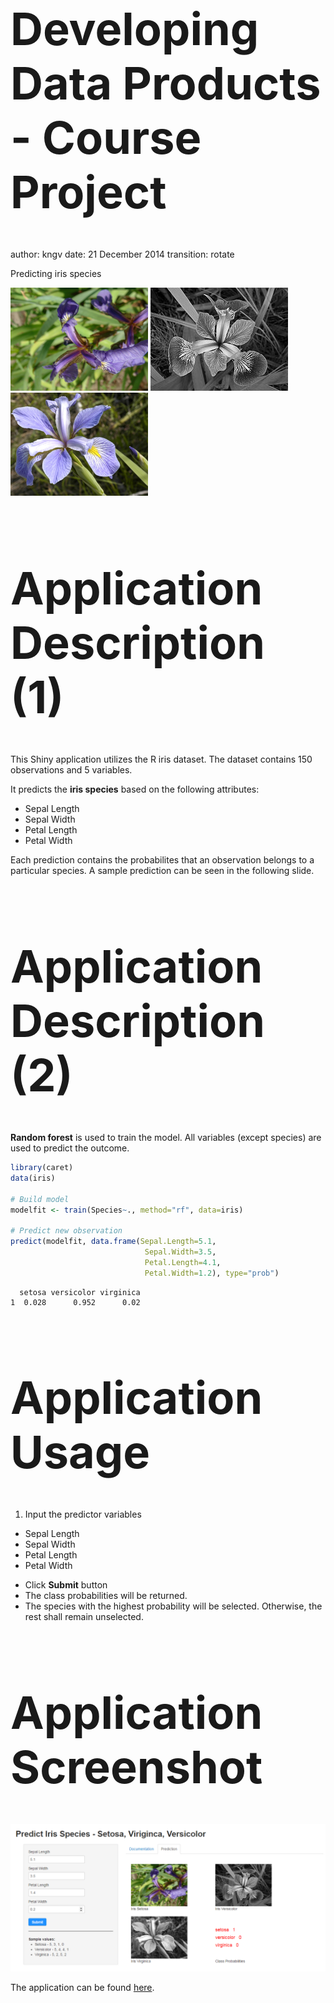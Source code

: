 <style type="text/css">
  
  h1 
  {
    font-size: 72px !important; 
  }
  
  h3
  {
    font-size: 44px !important;
    //color: white !important;
    margin: 0px !important;
  }
  
  .slides > section:not(:first-child)
  {
    background-color: Lavender;
    padding: 30px 40px 30px 40px;
  }
  
  .slides > section:first-child > div > p
  {
    font-size: 40px;
    margin-top: 0px;
  }
  
  .slideContent:not(:first-child)
  {
    font-size: 28px;
    padding: 40px 0px 0px 0px;
    text-align: justify;
  }
  
</style>

Developing Data Products - Course Project
========================================================
author: kngv
date: 21 December 2014
transition: rotate

Predicting iris species

![iris setosa](./devdataprod_project-figure/iris_setosa.png)
![iris setosa](./devdataprod_project-figure/iris_versicolor_bw.png)
![iris setosa](./devdataprod_project-figure/iris_virginica.png)


Application Description (1)
========================================================


This Shiny application utilizes the R iris dataset. The dataset contains 150 observations and 5 variables.

It predicts the **iris species** based on the following attributes:
- Sepal Length
- Sepal Width
- Petal Length
- Petal Width

Each prediction contains the probabilites that an observation belongs to a particular species. 
A sample prediction can be seen in the following slide.


Application Description (2)
========================================================
**Random forest** is used to train the model. All variables (except species) are used to predict the outcome.


```r
library(caret)
data(iris)

# Build model
modelfit <- train(Species~., method="rf", data=iris)

# Predict new observation
predict(modelfit, data.frame(Sepal.Length=5.1, 
                              Sepal.Width=3.5, 
                              Petal.Length=4.1, 
                              Petal.Width=1.2), type="prob")
```

```
  setosa versicolor virginica
1  0.028      0.952      0.02
```


Application Usage
========================================================
1. Input the predictor variables
  - Sepal Length
  - Sepal Width
  - Petal Length
  - Petal Width
* Click **Submit** button
* The class probabilities will be returned.
* The species with the highest probability will be selected. Otherwise, the rest shall remain unselected.


Application Screenshot
========================================================
![my image](./devdataprod_project-figure/app_screenshot.png)

The application can be found [here](https://kngv.shinyapps.io/DevDataProd_Project/).

